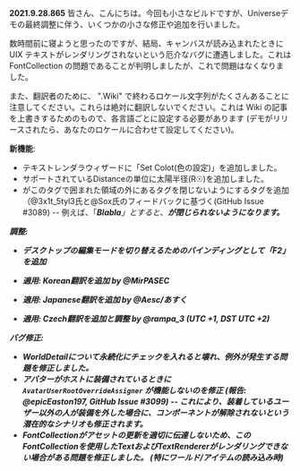 **2021.9.28.865**
皆さん、こんにちは。今回も小さなビルドですが、Universeデモの最終調整に伴う、いくつかの小さな修正や追加を行いました。

数時間前に寝ようと思ったのですが、結局、キャンバスが読み込まれたときに UIX テキストがレンダリングされないという厄介なバグに遭遇しました。これは FontCollection の問題であることが判明しましたが、これで問題はなくなりました。

また、翻訳者のために、 ".Wiki" で終わるロケール文字列がたくさんあることに注意してください。これらは絶対に翻訳しないでください。これは Wiki の記事を上書きするためのもので、各言語ごとに設定する必要があります (デモがリリースされたら、あなたのロケールに合わせて設定してください)。

**新機能**:
- テキストレンダラウィザードに「Set Colot(色の設定)」を追加しました。
- サポートされているDistanceの単位に太陽半径(R☉)を追加しました。
- </closeall>がこのタグで囲まれた領域の外にあるタグを閉じないようにする<closeallblock>タグを追加（@3x1t_5tyl3氏と@Sox氏のフィードバックに基づく(GitHub Issue #3089)
-- 例えば、「<b><closeallblock><i>Blabla</closeall></closeallblock></b>」とすると、<b>が閉じられないようになります。

**調整**:
- デスクトップの編集モードを切り替えるためのバインディングとして「F2」を追加

- 適用: Korean翻訳を追加 by @MirPASEC
- 適用: Japanese翻訳を追加 by @Aesc/あすく
- 適用: Czech翻訳を追加と調整 by @rampa_3 (UTC +1, DST UTC +2)

**バグ修正**:
- WorldDetailについて永続化にチェックを入れると壊れ、例外が発生する問題を修正しました。
- アバターがホストに装備されているときに `AvatarUserRootOverrideAssigner` が機能しないのを修正 (報告: @epicEaston197, GitHub Issue #3099)
-- これにより、装着しているユーザー以外の人が装備を外した場合に、コンポーネントが解除されないという潜在的なシナリオも修正されます。
- FontCollectionがアセットの更新を適切に伝達しないため、このFontCollectionを使用したTextおよびTextRendererがレンダリングできない場合がある問題を修正しました。 (特にワールド/アイテムの読み込み時)